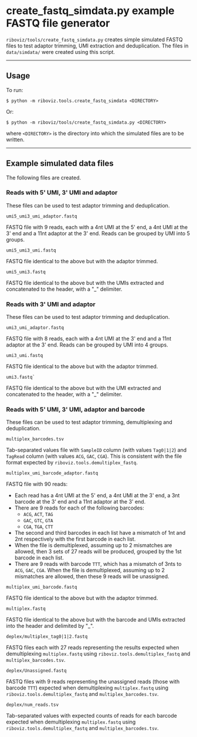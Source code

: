 # create_fastq_simdata.py example FASTQ file generator

`riboviz/tools/create_fastq_simdata.py` creates simple simulated FASTQ files to test adaptor trimming, UMI extraction and deduplication. The files in `data/simdata/` were created using this script.

---

## Usage

To run:

```console
$ python -m riboviz.tools.create_fastq_simdata <DIRECTORY>
```

Or:

```console
$ python -m riboviz/tools/create_fastq_simdata.py <DIRECTORY>
```

where `<DIRECTORY>` is the directory into which the simulated files are to be written.

---

## Example simulated data files

The following files are created.

### Reads with 5' UMI, 3' UMI and adaptor

These files can be used to test adaptor trimming and deduplication.

```
umi5_umi3_umi_adaptor.fastq
```

FASTQ file with 9 reads, each with a 4nt UMI at the 5' end, a 4nt UMI at the 3' end and a 11nt adaptor at the 3' end. Reads can be grouped by UMI into 5 groups.

```
umi5_umi3_umi.fastq
````

FASTQ file identical to the above but with the adaptor trimmed.

```
umi5_umi3.fastq
```

FASTQ file identical to the above but with the UMIs extracted and concatenated to the header, with a "_" delimiter.

### Reads with 3' UMI and adaptor

These files can be used to test adaptor trimming and deduplication.

```
umi3_umi_adaptor.fastq
```

FASTQ file with 8 reads, each with a 4nt UMI at the 3' end and a 11nt adaptor at the 3' end. Reads can be grouped by UMI into 4 groups.

```
umi3_umi.fastq
```

FASTQ file identical to the above but with the adaptor trimmed.

```
umi3.fastq`
```

FASTQ file identical to the above but with the UMI extracted and concatenated to the header, with a "_" delimiter.

### Reads with 5' UMI, 3' UMI, adaptor and barcode

These files can be used to test adaptor trimming, demultiplexing and deduplication.

```
multiplex_barcodes.tsv
```

Tab-separated values file with `SampleID` column (with values `Tag0|1|2`) and `TagRead` column (with values `ACG`, `GAC`, `CGA`). This is consistent with the file format expected by `riboviz.tools.demultiplex_fastq`.

```
multiplex_umi_barcode_adaptor.fastq
```

FASTQ file with 90 reads:

* Each read has a 4nt UMI at the 5' end, a 4nt UMI at the 3' end, a 3nt barcode at the 3' end and a 11nt adaptor at the 3' end.
* There are 9 reads for each of the following barcodes:
  - `ACG`, `ACT`, `TAG`
  - `GAC`, `GTC`, `GTA`
  - `CGA`, `TGA`, `CTT`
* The second and third barcodes in each list have a mismatch of 1nt and 2nt respectively with the first barcode in each list.
* When the file is demultiplexed, assuming up to 2 mismatches are allowed, then 3 sets of 27 reads will be produced, grouped by the 1st barcode in each list.
* There are 9 reads with barcode `TTT`, which has a mismatch of 3nts to `ACG`, `GAC`, `CGA`. When the file is demultiplexed, assuming up to 2 mismatches are allowed, then these 9 reads will be unassigned.

```
multiplex_umi_barcode.fastq
```

FASTQ file identical to the above but with the adaptor trimmed.

```
multiplex.fastq
```

FASTQ file identical to the above but with the barcode and UMIs extracted into the header and delimited by "_".

```
deplex/multiplex_tag0|1|2.fastq
```

FASTQ files each with 27 reads representing the results expected when demultiplexing `multiplex.fastq` using `riboviz.tools.demultiplex_fastq` and `multiplex_barcodes.tsv`.

```
deplex/Unassigned.fastq
```

FASTQ files with 9 reads representing the unassigned reads (those with barcode `TTT`) expected when demultiplexing `multiplex.fastq` using `riboviz.tools.demultiplex_fastq` and `multiplex_barcodes.tsv`.

```
deplex/num_reads.tsv
```

Tab-separated values with expected counts of reads for each barcode expected when demultiplexing `multiplex.fastq` using `riboviz.tools.demultiplex_fastq` and `multiplex_barcodes.tsv`.
